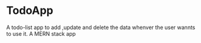 # TodoApp

A todo-list app to add ,update and delete the data whenver the user wannts to use it.
A MERN stack app
